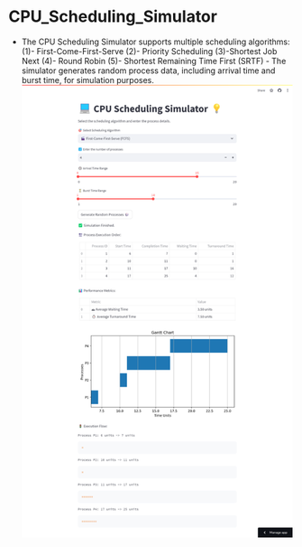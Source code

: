 # CPU_Scheduling_Simulator
- The CPU Scheduling Simulator supports multiple scheduling algorithms:   (1)- First-Come-First-Serve (2)- Priority Scheduling (3)-Shortest Job Next  (4)- Round Robin  (5)- Shortest Remaining Time First (SRTF)  - The simulator generates random process data, including arrival time and burst time, for simulation purposes.
![Screenshot](cpu-scheduling-mizol.streamlit.app_.png)
